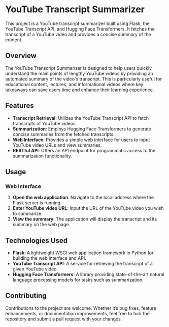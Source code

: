 # YouTube Transcript Summarizer

This project is a YouTube transcript summarizer built using Flask, the YouTube Transcript API, and Hugging Face Transformers. It fetches the transcript of a YouTube video and provides a concise summary of the content.


## Overview

The YouTube Transcript Summarizer is designed to help users quickly understand the main points of lengthy YouTube videos by providing an automated summary of the video's transcript. This is particularly useful for educational content, lectures, and informational videos where key takeaways can save users time and enhance their learning experience.

## Features

- **Transcript Retrieval**: Utilizes the YouTube Transcript API to fetch transcripts of YouTube videos.
- **Summarization**: Employs Hugging Face Transformers to generate concise summaries from the fetched transcripts.
- **Web Interface**: Provides a simple web interface for users to input YouTube video URLs and view summaries.
- **RESTful API**: Offers an API endpoint for programmatic access to the summarization functionality.

## Usage

### Web Interface

1. **Open the web application**: Navigate to the local address where the Flask server is running.
2. **Enter YouTube video URL**: Input the URL of the YouTube video you wish to summarize.
3. **View the summary**: The application will display the transcript and its summary on the web page.



## Technologies Used

- **Flask**: A lightweight WSGI web application framework in Python for building the web interface and API.
- **YouTube Transcript API**: A service for retrieving the transcript of a given YouTube video.
- **Hugging Face Transformers**: A library providing state-of-the-art natural language processing models for tasks such as summarization.

## Contributing

Contributions to the project are welcome. Whether it’s bug fixes, feature enhancements, or documentation improvements, feel free to fork the repository and submit a pull request with your changes.
